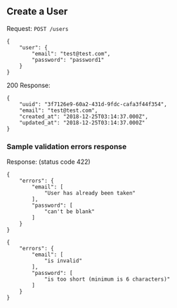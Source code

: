 ## Create a User

Request: `POST /users`

```
{
	"user": {
		"email": "test@test.com",
		"password": "password1"
	}
}
```

200 Response:

```
{
    "uuid": "3f7126e9-60a2-431d-9fdc-cafa3f44f354",
    "email": "test@test.com",
    "created_at": "2018-12-25T03:14:37.000Z",
    "updated_at": "2018-12-25T03:14:37.000Z"
}
```

### Sample validation errors response

Response: (status code 422)

```
{
    "errors": {
        "email": [
            "User has already been taken"
        ],
        "password": [
            "can't be blank"
        ]
    }
}
```

```
{
    "errors": {
        "email": [
            "is invalid"
        ],
        "password": [
            "is too short (minimum is 6 characters)"
        ]
    }
}
```
